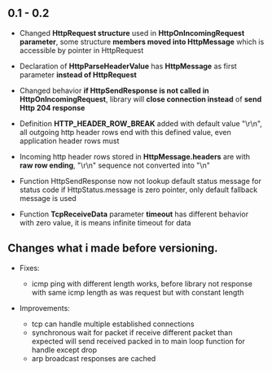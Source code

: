 ## 0.1 - 0.2

* Changed **HttpRequest structure** used in **HttpOnIncomingRequest parameter**, some structure **members moved into HttpMessage** which is accessible by pointer in HttpRequest
* Declaration of **HttpParseHeaderValue** has **HttpMessage** as first parameter **instead of HttpRequest**
* Changed behavior **if HttpSendResponse is not called in HttpOnIncomingRequest**, library will **close connection instead** of **send Http 204 response**
* Definition **HTTP_HEADER_ROW_BREAK** added with default value "\r\n", all outgoing http header rows end with this defined value, even application header rows must
* Incoming http header rows stored in **HttpMessage.headers** are with **raw row ending**, "\r\n" sequence not converted into "\n"
* Function HttpSendResponse now not lookup default status message for status code if HttpStatus.message is zero pointer, only default fallback message is used

* Function **TcpReceiveData** parameter **timeout** has different behavior with zero value, it is means infinite timeout for data

## Changes what i made before versioning.

* Fixes:
    * icmp ping with different length works, before library not response with same icmp length as was request but with constant length

* Improvements:
    * tcp can handle multiple established connections
    * synchronous wait for packet if receive different packet than expected will send received packed in to main loop function for handle except drop
    * arp broadcast responses are cached
